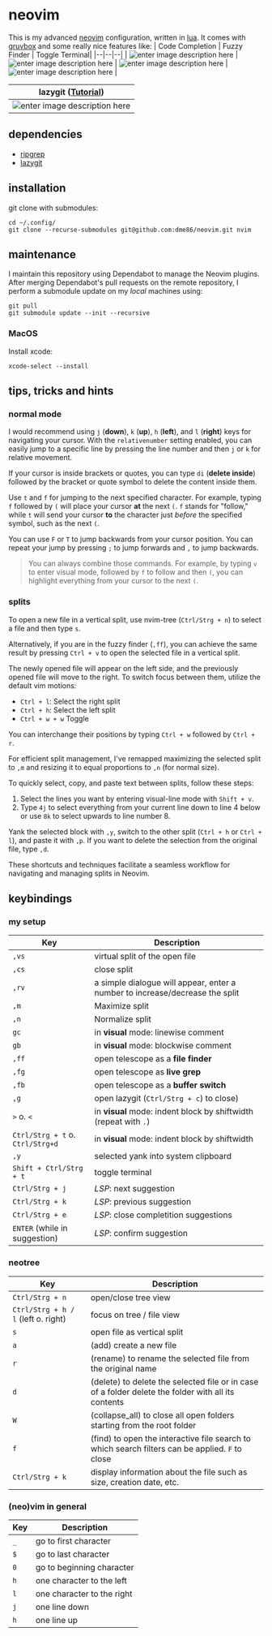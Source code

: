 # neovim

This is my advanced [neovim](https://neovim.io/) configuration, written in [lua](https://www.lua.org/). It comes with [gruvbox](https://github.com/morhetz/gruvbox) and some really nice features like:
| Code Completion | Fuzzy Finder | Toggle Terminal|
|--|--|--|
| ![enter image description here](https://i.imgur.com/CNV5BB5.png) | ![enter image description here](https://i.imgur.com/zDb5YFK.png) | ![enter image description here](https://i.imgur.com/9guCN8L.png) |![enter image description here](https://i.imgur.com/x8DZLsi.png) |

| lazygit ([Tutorial](https://dme86.github.io/2023/08/15/Lazygit-tutorial/)) |
|--|
|![enter image description here](https://i.imgur.com/PqPbvJC.png)  |



## dependencies

- [ripgrep](https://github.com/BurntSushi/ripgrep)
- [lazygit](https://github.com/jesseduffield/lazygit)

## installation

git clone with submodules:

    cd ~/.config/
    git clone --recurse-submodules git@github.com:dme86/neovim.git nvim

## maintenance

I maintain this repository using Dependabot to manage the Neovim plugins. After merging Dependabot's pull requests on the remote repository, I perform a submodule update on my *local* machines using:

    git pull
    git submodule update --init --recursive

### MacOS

Install xcode:

    xcode-select --install

## tips, tricks and hints

### normal mode

I would recommend using `j` (**down**), `k` (**up**), `h` (**left**), and `l` (**right**) keys for navigating your cursor. With the `relativenumber` setting enabled, you can easily jump to a specific line by pressing the line number and then `j` or `k` for relative movement.

If your cursor is inside brackets or quotes, you can type `di` (**delete inside**) followed by the bracket or quote symbol to delete the content inside them.

Use `t` and `f` for jumping to the next specified character. For example, typing `f` followed by `(` will place your cursor **at** the next `(`.
`f` stands for "follow," while `t` will send your cursor **to** the character just *before* the specified symbol, such as the next `(`.

You can use `F` or `T` to jump backwards from your cursor position.
You can repeat your jump by pressing `;` to jump forwards and `,` to jump backwards.

> You can always combine those commands. For example, by typing `v` to
> enter visual mode, followed by `f` to follow and then `(`, you can
> highlight everything from your cursor to the next `(`.

### splits

To open a new file in a vertical split, use nvim-tree (`Ctrl/Strg + n`) to select a file and then type `s`.

Alternatively, if you are in the fuzzy finder (`,ff`), you can achieve the same result by pressing `Ctrl + v` to open the selected file in a vertical split.

The newly opened file will appear on the left side, and the previously opened file will move to the right. To switch focus between them, utilize the default vim motions:

-   `Ctrl + l`: Select the right split
-   `Ctrl + h`: Select the left split
-   `Ctrl + w + w` Toggle

You can interchange their positions by typing `Ctrl + w` followed by `Ctrl + r`.

For efficient split management, I've remapped maximizing the selected split to `,m` and resizing it to equal proportions to `,n` (for normal size).

To quickly select, copy, and paste text between splits, follow these steps:

1.  Select the lines you want by entering visual-line mode with `Shift + v`.
2.  Type `4j` to select everything from your current line down to line 4 below or use `8k` to select upwards to line number 8.

Yank the selected block with `,y`, switch to the other split (`Ctrl + h` or `Ctrl + l`), and paste it with `,p`. If you want to delete the selection from the original file, type `,d`.

These shortcuts and techniques facilitate a seamless workflow for navigating and managing splits in Neovim.


## keybindings

###  my setup

|Key  |Description  |
|--|--|
|`,vs`|virtual split of the open file|
|`,cs`|close split|
|`,rv`|a simple dialogue will appear, enter a number to increase/decrease the split|
|`,m`|Maximize split|
|`,n`|Normalize split|
|`gc`|in **visual** mode: linewise comment|
|`gb`|in **visual** mode: blockwise comment|
|`,ff`|open telescope as a **file finder**|
|`,fg`|open telescope as **live grep**|
|`,fb`|open telescope as a **buffer switch**|
|`,g`|open lazygit (`Ctrl/Strg + c`) to close)|
|`>` o. `<`|in **visual** mode: indent block by shiftwidth (repeat with `.`)|
|`Ctrl/Strg + t` o. `Ctrl/Strg+d`|in **visual** mode: indent block by shiftwidth|
|`,y`|selected yank into system clipboard|
|`Shift + Ctrl/Strg + t`|toggle terminal|
|`Ctrl/Strg + j`|*LSP*: next suggestion||`Ctrl/Strg + j`|*LSP*: next suggestion|
|`Ctrl/Strg + k`|*LSP*: previous suggestion|
|`Ctrl/Strg + e`|*LSP*: close completition suggestions|
|`ENTER` (while in suggestion)|*LSP*: confirm suggestion|


### neotree

|Key  |Description  |
|--|--|
|`Ctrl/Strg + n` |open/close tree view |
|`Ctrl/Strg + h / l` (left o. right)|focus on tree / file view|
|`s`|open file as vertical split|
|`a`|(add) create a new file|
|`r`|(rename) to rename the selected file from the original name|
|`d`|(delete) to delete the selected file or in case of a folder delete the folder with all its contents|
|`W`|(collapse_all) to close all open folders starting from the root folder|
|`f`|(find) to open the interactive file search to which search filters can be applied. `F` to close|
|`Ctrl/Strg + k`|display information about the file such as size, creation date, etc.|

### (neo)vim  in general

|Key  |Description  |
|--|--|
|`_`|go to first character|
|`$`|go to last character|
|`0`|go to beginning character|
|`h`|one character to the left|
|`l`|one character to the right|
|`j`|one line down|
|`h`|one line up|
